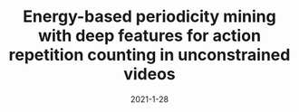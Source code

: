 ---
title: "Energy-based periodicity mining with deep features for action repetition counting in unconstrained videos"
collection: publications
permalink: /publication/2010-10-01-paper-title-number-2
date: 2021-1-28
venue: 'IEEE Transactions on Circuits and Systems for Video Technology'
paperurl: 'https://ieeexplore.ieee.org/abstract/document/9339959'
citation: 'J Yin, Y Wu, <b>C Zhu</b>, Z Yin, H Liu, Y Dang, Z Liu, J Liu, (2021). &quot;Energy-based periodicity mining with deep features for action repetition counting in unconstrained videos&quot; <i>IEEE Transactions on Circuits and Systems for Video Technology 1</i>. 31 (12), 4812'
---